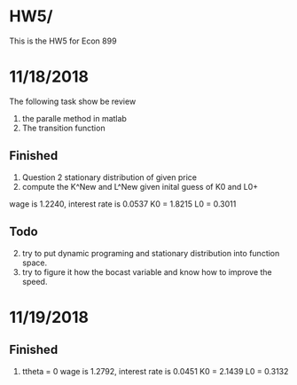 # HW5/
This is the HW5 for Econ 899

# 11/18/2018
The following task show be review
1. the paralle method in matlab
2. The transition function 

## Finished
1. Question 2 stationary distribution of given price 
2. compute the K^New and L^New given inital guess of K0 and L0+

wage is 1.2240, interest rate is 0.0537 
K0 = 1.8215 
L0 = 0.3011
## Todo
2. try to put dynamic programing and stationary distribution into function space.
3. try to figure it how the bocast variable and know how to improve the speed.

# 11/19/2018
## Finished
1. ttheta = 0
wage is 1.2792, interest rate is 0.0451 
K0 = 2.1439
L0 = 0.3132